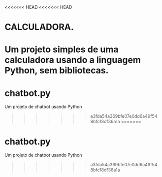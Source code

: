 <<<<<<< HEAD
<<<<<<< HEAD
# CALCULADORA.
Um projeto simples de uma calculadora usando a linguagem Python, sem bibliotecas.
=======
# chatbot.py
Um projeto de chatbot usando Python 
>>>>>>> a3fda54a369bfe07e0dd6a49f548bfc18df36a1a
=======
# chatbot.py
Um projeto de chatbot usando Python 
>>>>>>> a3fda54a369bfe07e0dd6a49f548bfc18df36a1a
